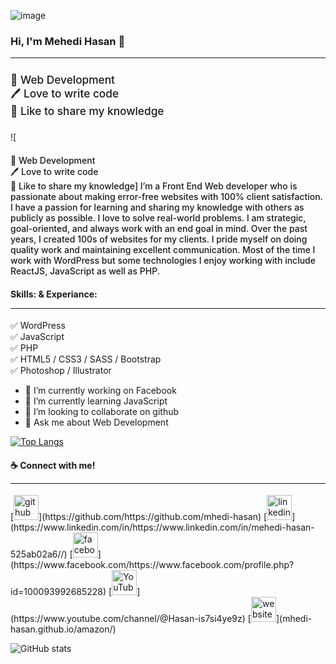 
![image](https://github.com/mhedi-hasan/mhedi-hasan/assets/150262902/5f2d8858-1326-463d-bba9-8e660fb6af27)

### Hi, I'm Mehedi Hasan 👋<hr>
#### <h4 style="font-size: 1.08rem; font-weight: 500;">👑 Web Development <br>🖊️ Love to write code<br>🎤 Like to share my knowledge
![<h4 style="font-size: 1.02 rem; font-weight: 480;">👑 Web Development <br>🖊️ Love to write code<br>🎤 Like to share my knowledge]
I’m a Front End Web developer who is passionate about making error-free websites with 100% client satisfaction. I have a passion for learning and sharing my knowledge with others as publicly as possible. I love to solve real-world problems. I am strategic, goal-oriented, and always work with an end goal in mind. Over the past years, I created 100s of websites for my clients. I pride myself on doing quality work and maintaining excellent communication. Most of the time I work with WordPress but some technologies I enjoy working with include ReactJS, JavaScript as well as PHP.

<h4>Skills: & Experiance:<hr></h4>✅ WordPress<br> ✅ JavaScript<br> ✅ PHP<br> ✅ HTML5 / CSS3 / SASS / Bootstrap<br> ✅ Photoshop / Illustrator

- 🔭 I’m currently working on Facebook 
- 🌱 I’m currently learning JavaScript 
- 👯 I’m looking to collaborate on github 
- 💬 Ask me about Web Development 

[![Top Langs](https://github-readme-stats.vercel.app/api/top-langs/?username=mhedi-hasan)](https://github.com/anuraghazra/github-readme-stats)


<h4>☕ Connect with me! <hr></h4>[<img src='https://cdn.jsdelivr.net/npm/simple-icons@3.0.1/icons/github.svg' alt='github' height='40'>](https://github.com/https://github.com/mhedi-hasan)  [<img src='https://cdn.jsdelivr.net/npm/simple-icons@3.0.1/icons/linkedin.svg' alt='linkedin' height='40'>](https://www.linkedin.com/in/https://www.linkedin.com/in/mehedi-hasan-525ab02a6//)  [<img src='https://cdn.jsdelivr.net/npm/simple-icons@3.0.1/icons/facebook.svg' alt='facebook' height='40'>](https://www.facebook.com/https://www.facebook.com/profile.php?id=100093992685228)  [<img src='https://cdn.jsdelivr.net/npm/simple-icons@3.0.1/icons/youtube.svg' alt='YouTube' height='40'>](https://www.youtube.com/channel/@Hasan-is7si4ye9z)  [<img src='https://cdn.jsdelivr.net/npm/simple-icons@3.0.1/icons/icloud.svg' alt='website' height='40'>](mhedi-hasan.github.io/amazon/)  



![GitHub stats](https://github-readme-stats.vercel.app/api?username=mhedi-hasan&show_icons=true)  

